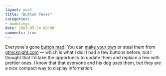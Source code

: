 ```yaml
---
layout: post
title: "Button fever"
categories:
- mumblings
date: 2003-05-24 00:00
comments: true
---
```


<p>Everyone's gone <a href="http://www.antipixel.com/blog/archives/2003/05/22/those_bloody_buttons.html#comments" title="Antipixel--where it all started">button mad</a>! You can <a href="http://www.metafilter.com/mefi/25906" title="Metafilter">make your own</a> or steal them from <a href="http://gtmcknight.com/buttons.html" title="gtmcknight.com--steal these buttons">gtmcknight.com</a> &mdash; which is what I did! I had a few buttons before, but I thought that I'd take the opportunity to update them and replace a few with prettier ones. I know that that everyone and his dog uses them, but they are a nice compact way to display information.</p>



